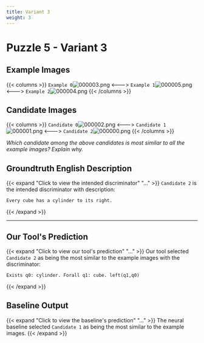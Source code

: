 ```yaml
---
title: Variant 3
weight: 3
---
```


# Puzzle 5 - Variant 3

## Example Images
{{< columns >}}
`Example 0`![000003.png](/clevr-variants/shield/fovariant-3/render/images/CLEVR_val_000003.png)
<--->
`Example 1`![000005.png](/clevr-variants/shield/fovariant-3/render/images/CLEVR_val_000005.png)
<--->
`Example 2`![000004.png](/clevr-variants/shield/fovariant-3/render/images/CLEVR_val_000004.png)
{{< /columns >}}

## Candidate Images
{{< columns >}}
`Candidate 0`![000002.png](/clevr-variants/shield/fovariant-3/render/images/CLEVR_val_000002.png)
<--->
`Candidate 1`![000001.png](/clevr-variants/shield/fovariant-3/render/images/CLEVR_val_000001.png)
<--->
`Candidate 2`![000000.png](/clevr-variants/shield/fovariant-3/render/images/CLEVR_val_000000.png)
{{< /columns >}}

*Which candidate among the above candidates is most similar to all the example images? Explain why.*

## Groundtruth English Description

{{< expand "Click to view the intended discriminator" "..." >}}
`Candidate 2` is the intended discriminator with description:
```plaintext 
Every cube has a cylinder to its right.
```
{{< /expand >}}

---



## Our Tool's Prediction

{{< expand "Click to view our tool's prediction" "..." >}}
Our tool selected `Candidate 2` as being the most similar to the example images with the discriminator:
```plaintext
Exists q0: cylinder. Forall q1: cube. left(q1,q0)
```
{{< /expand >}}



## Baseline Output

{{< expand "Click to view the baseline's prediction" "..." >}}
The neural baseline selected `Candidate 1` as being the most similar to the example images.
{{< /expand >}}

